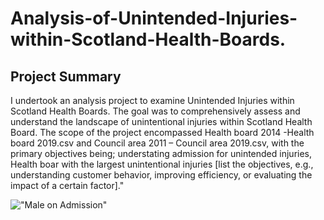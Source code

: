 # Analysis-of-Unintended-Injuries-within-Scotland-Health-Boards.

## Project Summary
I undertook an analysis project to examine Unintended Injuries within Scotland Health Boards. The goal was to comprehensively assess and understand the landscape of unintentional injuries within Scotland Health Board.
The scope of the project encompassed Health board 2014 -Health board 2019.csv and Council area 2011 – Council area 2019.csv, with the primary objectives being; understating admission for unintended injuries, Health boar with the largest unintentional injuries  [list the objectives, e.g., understanding customer behavior, improving efficiency, or evaluating the impact of a certain factor]."

!["Male on Admission"](https://github.com/Jejefunmi/Analysis-of-Unintentional-Injuries-within-Scotland-Health-Boards/blob/main/GRAPH.png "Male on Admission")

